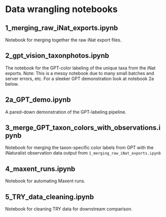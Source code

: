 # Data wrangling notebooks

## 1_merging_raw_iNat_exports.ipynb
Notebook for merging together the raw iNat export files.

## 2_gpt_vision_taxonphotos.ipynb
The notebook for the GPT-color labeling of the unique taxa from the iNat exports. Note: This is a messy notebook due to many small batches and server errors, etc. For a sleeker GPT demonstration look at notebook 2a below. 

## 2a_GPT_demo.ipynb
A pared-down demonstration of the GPT-labeling pipeline.

## 3_merge_GPT_taxon_colors_with_observations.ipynb
Notebook for merging the taxon-specific color labels from GPT with the iNaturalist observation data output from `1_merging_raw_iNat_exports.ipynb`

## 4_maxent_runs.ipynb
Notebook for automating Maxent runs.

## 5_TRY_data_cleaning.ipynb

Notebook for cleaning TRY data for downstream comparison.